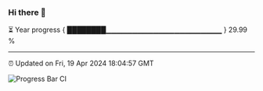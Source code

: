 ### Hi there 👋

⏳ Year progress { ████████▁▁▁▁▁▁▁▁▁▁▁▁▁▁▁▁▁▁▁▁▁▁ } 29.99 %

---

⏰ Updated on Fri, 19 Apr 2024 18:04:57 GMT

![Progress Bar CI](https://github.com/liununu/liununu/workflows/Progress%20Bar%20CI/badge.svg)
